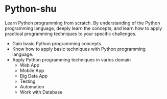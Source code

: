 # Python-shu

Learn Python programming from scratch.
By understanding of the Python programming language, deeply learn the concepts, and learn how to apply
practical programming techniques to your specific challenges.

- Gain basic Python programming concepts.
- Know how to apply basic techniques with Python programming language.
- Apply Python programming techniques in varios domain
  - Web App
  - Mobile App
  - Big Data App
  - Testing
  - Automation
  - Work with Database
